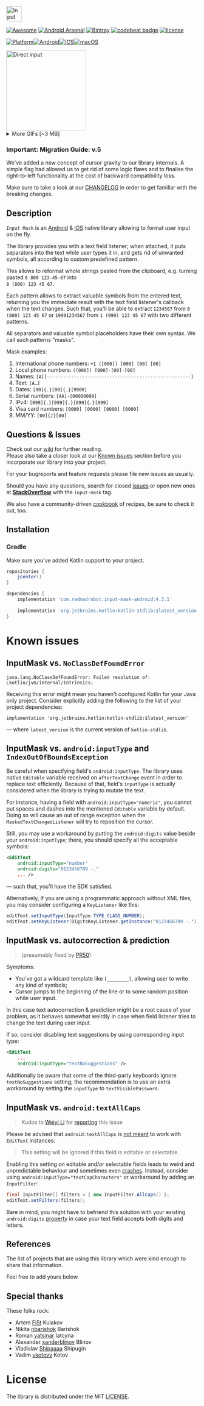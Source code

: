 <img src="https://raw.githubusercontent.com/RedMadRobot/input-mask-ios/assets/Assets/input-mask-cursor.gif" alt="Input Mask" height="40" />

[![Awesome](https://cdn.rawgit.com/sindresorhus/awesome/d7305f38d29fed78fa85652e3a63e154dd8e8829/media/badge.svg)](https://github.com/sindresorhus/awesome)
[![Android Arsenal](https://img.shields.io/badge/Android%20Arsenal-Input%20Mask-brightgreen.svg?style=flat)](https://android-arsenal.com/details/1/4642)
[![Bintray](https://api.bintray.com/packages/redmadrobot-opensource/android/input-mask-android/images/download.svg)](https://bintray.com/redmadrobot-opensource/android/input-mask-android/_latestVersion)
[![codebeat badge](https://codebeat.co/badges/e87a117d-3be1-407b-ad4c-973f90d88cd2)](https://codebeat.co/projects/github-com-redmadrobot-input-mask-android-master)
[![license](https://img.shields.io/github/license/mashape/apistatus.svg)]()

[![Platform](https://cdn.rawgit.com/RedMadRobot/input-mask-ios/assets/Assets/shields/platform.svg)]()[![Android](https://cdn.rawgit.com/RedMadRobot/input-mask-ios/assets/Assets/shields/android.svg)](https://github.com/RedMadRobot/input-mask-android)[![iOS](https://cdn.rawgit.com/RedMadRobot/input-mask-ios/assets/Assets/shields/ios_rect.svg)](https://github.com/RedMadRobot/input-mask-ios)[![macOS](https://cdn.rawgit.com/RedMadRobot/input-mask-ios/assets/Assets/shields/macos.svg)](https://github.com/RedMadRobot/input-mask-ios)

<img src="https://github.com/RedMadRobot/input-mask-android/blob/assets/assets/gif-animations/direct-input.gif" alt="Direct input" width="210"/>
<details>
<summary>More GIFs [~3 MB]</summary>
  <img src="https://github.com/RedMadRobot/input-mask-android/blob/assets/assets/gif-animations/making-corrections.gif" alt="Direct input" width="210"/>
  <img src="https://github.com/RedMadRobot/input-mask-android/blob/assets/assets/gif-animations/cursor-movement.gif" alt="Direct input" width="210"/>
  <img src="https://github.com/RedMadRobot/input-mask-android/blob/assets/assets/gif-animations/do-it-yourself.gif" alt="Direct input" width="210"/><br/>
  <img src="https://github.com/RedMadRobot/input-mask-android/blob/assets/assets/gif-animations/complete.gif" alt="Direct input" width="210"/>
  <img src="https://github.com/RedMadRobot/input-mask-android/blob/assets/assets/gif-animations/extract-value.gif" alt="Direct input" width="210"/>
</details>

### Important: Migration Guide: v.5

We've added a new concept of cursor gravity to our library internals. A simple flag had allowed us to get rid of some logic flaws and to finalise the right-to-left functionality at the cost of backward compatibility loss.

Make sure to take a look at our [CHANGELOG](https://github.com/RedMadRobot/input-mask-android/blob/master/CHANGELOG.md) in order to get familiar with the breaking changes.

## Description

`Input Mask` is an [Android](https://github.com/RedMadRobot/input-mask-android) & [iOS](https://github.com/RedMadRobot/input-mask-ios) native library allowing to format user input on the fly.

The library provides you with a text field listener; when attached, it puts separators into the text while user types it in, and gets rid of unwanted symbols, all according to custom predefined pattern.

This allows to reformat whole strings pasted from the clipboard, e.g. turning pasted `8 800 123-45-67` into  
`8 (800) 123 45 67`.

Each pattern allows to extract valuable symbols from the entered text, returning you the immediate result with the text field listener's callback when the text changes. Such that, you'll be able to extract `1234567` from `8 (800) 123 45 67` or `19991234567` from `1 (999) 123 45 67` with two different patterns.

All separators and valuable symbol placeholders have their own syntax. We call such patterns "masks".

Mask examples:

1. International phone numbers: `+1 ([000]) [000] [00] [00]`
2. Local phone numbers: `([000]) [000]-[00]-[00]`
3. Names: `[A][-----------------------------------------------------]` 
4. Text: `[A…]`
5. Dates: `[00]{.}[00]{.}[9900]`
6. Serial numbers: `[AA]-[00000099]`
7. IPv4: `[099]{.}[099]{.}[099]{.}[099]`
8. Visa card numbers: `[0000] [0000] [0000] [0000]`
9. MM/YY: `[00]{/}[00]`

## Questions & Issues

Check out our [wiki](https://github.com/RedMadRobot/input-mask-android/wiki) for further reading.  
Please also take a closer look at our [Known issues](#knownissues) section before you incorporate our library into your project.

For your bugreports and feature requests please file new issues as usually.

Should you have any questions, search for closed [issues](https://github.com/RedMadRobot/input-mask-android/issues?q=is%3Aclosed) or open new ones at **[StackOverflow](https://stackoverflow.com/questions/tagged/input-mask)** with the `input-mask` tag.

We also have a community-driven [cookbook](https://github.com/RedMadRobot/input-mask-android/blob/master/Documentation/COOKBOOK.md) of recipes, be sure to check it out, too.

<a name="installation" />

## Installation

### Gradle

Make sure you've added Kotlin support to your project.

```gradle
repositories {
    jcenter()
}

dependencies {
    implementation 'com.redmadrobot:input-mask-android:4.3.1'
    
    implementation 'org.jetbrains.kotlin:kotlin-stdlib:$latest_version'
}
```

<a name="knownissues" />

# Known issues
## InputMask vs. `NoClassDefFoundError`

```
java.lang.NoClassDefFoundError: Failed resolution of: Lkotlin/jvm/internal/Intrinsics;
```
Receiving this error might mean you haven't configured Kotlin for your Java only project. Consider explicitly adding the following to the list of your project dependencies:
```
implementation 'org.jetbrains.kotlin:kotlin-stdlib:$latest_version'
```
— where `latest_version` is the current version of `kotlin-stdlib`.

## InputMask vs. `android:inputType` and `IndexOutOfBoundsException`

Be careful when specifying field's `android:inputType`. 
The library uses native `Editable` variable received on `afterTextChange` event in order to replace text efficiently. Because of that, field's `inputType` is actually considered when the library is trying to mutate the text. 

For instance, having a field with `android:inputType="numeric"`, you cannot put spaces and dashes into the mentioned `Editable` variable by default. Doing so will cause an out of range exception when the `MaskedTextChangedListener` will try to reposition the cursor.

Still, you may use a workaround by putting the `android:digits` value beside your `android:inputType`; there, you should specify all the acceptable symbols:
```xml
<EditText
    android:inputType="number"
    android:digits="0123456789 -."
    ... />
```
— such that, you'll have the SDK satisfied.

Alternatively, if you are using a programmatic approach without XML files, you may consider configuring a `KeyListener` like this:
```java
editText.setInputType(InputType.TYPE_CLASS_NUMBER);
editText.setKeyListener(DigitsKeyListener.getInstance("0123456789 -.")); // modify character set for your case, e.g. add "+()"
```

## InputMask vs. autocorrection & prediction
> (presumably fixed by [PR50](https://github.com/RedMadRobot/input-mask-android/pull/50))

Symptoms: 
* You've got a wildcard template like `[________]`, allowing user to write any kind of symbols;
* Cursor jumps to the beginning of the line or to some random position while user input.

In this case text autocorrection & prediction might be a root cause of your problem, as it behaves somewhat weirdly in case when field listener tries to change the text during user input.

If so, consider disabling text suggestions by using corresponding input type:
```xml
<EditText
    ...
    android:inputType="textNoSuggestions" />
```
Additionally be aware that some of the third-party keyboards ignore `textNoSuggestions` setting; the recommendation is to use an extra workaround by setting the `inputType` to `textVisiblePassword`.

## InputMask vs. `android:textAllCaps`
> Kudos to [Weiyi Li](https://github.com/li2) for [reporting](https://github.com/RedMadRobot/input-mask-android/issues/85) this issue

Please be advised that `android:textAllCaps` is [not meant](https://developer.android.com/reference/android/widget/TextView.html#setAllCaps(boolean)) to work with `EditText` instances:

> This setting will be ignored if this field is editable or selectable.

Enabling this setting on editable and/or selectable fields leads to weird and unpredictable behaviour and sometimes even [crashes](https://twitter.com/dimsuz/status/731117910337441793). Instead, consider using `android:inputType="textCapCharacters"` or workaround by adding an `InputFilter`:

```java
final InputFilter[] filters = { new InputFilter.AllCaps() };
editText.setFilters(filters);
```

Bare in mind, you might have to befriend this solution with your existing `android:digits` [property](#inputmask-vs-androidinputtype-and-indexoutofboundsexception) in case your text field accepts both digits and letters. 

## References

The list of projects that are using this library which were kind enough to share that information.

Feel free to add yours below.

## Special thanks

These folks rock:

* Artem [Fi5t](https://github.com/Fi5t) Kulakov
* Nikita [nbarishok](https://github.com/nbarishok) Barishok
* Roman [yatsinar](https://github.com/yatsinar) Iatcyna
* Alexander [xanderblinov](https://github.com/xanderblinov) Blinov
* Vladislav [Shipaaaa](https://github.com/Shipaaaa) Shipugin
* Vadim [vkotovv](https://github.com/vkotovv) Kotov

# License

The library is distributed under the MIT [LICENSE](https://opensource.org/licenses/MIT).
